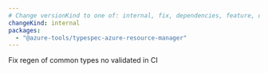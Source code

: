 ```yaml
---
# Change versionKind to one of: internal, fix, dependencies, feature, deprecation, breaking
changeKind: internal
packages:
  - "@azure-tools/typespec-azure-resource-manager"
---
```


Fix regen of common types no validated in CI

